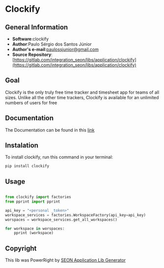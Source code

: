 # Clockify

## General Information
* **Software**:clockify
* **Author**:Paulo Sérgio dos Santos Júnior
* **Author's e-mail**:paulossjunior@gmail.com
* **Source Repository**: [https://gitlab.com/integration_seon/libs/application/clockify](https://gitlab.com/integration_seon/libs/application/clockify)  

## Goal
Clockify is the only truly free time tracker and timesheet app for teams of all sizes. Unlike all the other time trackers, Clockify is available for an unlimited numbers of users for free

## Documentation

The Documentation can be found in this [link](./docs/documentation.md)
	
## Instalation

To install clockify, run this command in your terminal:
```bash
pip install clockify
```

## Usage

```python

from clockify import factories
from pprint import pprint

api_key = "<personal _token>"
workspace_services = factories.WorkspaceFactory(api_key=api_key)
worspaces = workspace_services.get_all_workspaces()

for workspace in worspaces:
    pprint (workspace)
```

## Copyright
This lib was PowerRight by [SEON Application Lib Generator](https://gitlab.com/mdd_seon/from_application_conceptual_data_model_2_lib_application)

	
